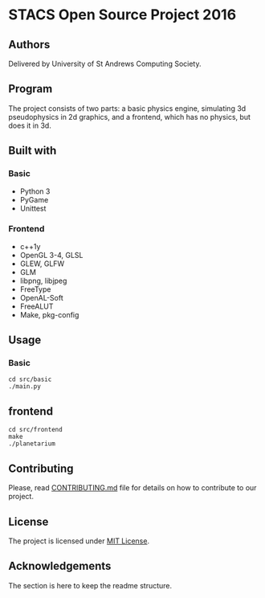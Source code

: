 # STACS Open Source Project 2016

## Authors

Delivered by University of St Andrews Computing Society.

## Program

The project consists of two parts: a basic physics engine, simulating 3d pseudophysics in 2d graphics, and a frontend, which has no physics, but does it in 3d.

## Built with

### Basic

* Python 3
* PyGame
* Unittest

### Frontend

* c++1y
* OpenGL 3-4, GLSL
* GLEW, GLFW
* GLM
* libpng, libjpeg
* FreeType
* OpenAL-Soft
* FreeALUT
* Make, pkg-config

## Usage

### Basic

    cd src/basic
    ./main.py

## frontend

    cd src/frontend
    make
    ./planetarium

## Contributing

Please, read [CONTRIBUTING.md](CONTRIBUTING.md) file for details on how to contribute to our project.

## License

The project is licensed under [MIT License](LICENSE).

## Acknowledgements

The section is here to keep the readme structure.
